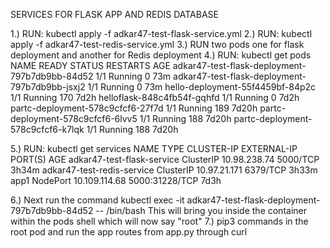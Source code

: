 SERVICES FOR FLASK APP AND REDIS DATABASE

1.) RUN: kubectl apply -f adkar47-test-flask-service.yml
2.) RUN: kubectl apply -f adkar47-test-redis-service.yml
3.) RUN two pods one for flask deployment and another for Redis deployment
4.) RUN: kubectl get pods
NAME                                             READY   STATUS    RESTARTS   AGE
adkar47-test-flask-deployment-797b7db9bb-84d52   1/1     Running   0          73m
adkar47-test-flask-deployment-797b7db9bb-jsxj2   1/1     Running   0          73m
hello-deployment-55f4459bf-84p2c                 1/1     Running   170        7d2h
helloflask-848c4fb54f-gqhfd                      1/1     Running   0          7d2h
partc-deployment-578c9cfcf6-27f7d                1/1     Running   189        7d20h
partc-deployment-578c9cfcf6-6lvv5                1/1     Running   188        7d20h
partc-deployment-578c9cfcf6-k7lqk                1/1     Running   188        7d20h

5.) RUN: kubectl get services
NAME                         TYPE        CLUSTER-IP      EXTERNAL-IP   PORT(S)          AGE
adkar47-test-flask-service   ClusterIP   10.98.238.74    <none>        5000/TCP         3h34m
adkar47-test-redis-service   ClusterIP   10.97.21.171    <none>        6379/TCP         3h33m
app1                         NodePort    10.109.114.68   <none>        5000:31228/TCP   7d3h
  
6.) Next run the command kubectl exec -it adkar47-test-flask-deployment-797b7db9bb-84d52 -- /bin/bash
This will bring you inside the container within the pods shell which will now say "root"
7.) pip3 commands in the root pod and run the app routes from app.py through curl
